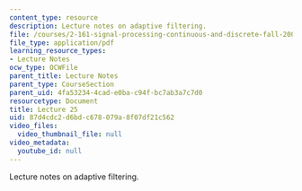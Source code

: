 ```yaml
---
content_type: resource
description: Lecture notes on adaptive filtering.
file: /courses/2-161-signal-processing-continuous-and-discrete-fall-2008/87d4cdc2d6bdc678079a8f07df21c562_lecture_25.pdf
file_type: application/pdf
learning_resource_types:
- Lecture Notes
ocw_type: OCWFile
parent_title: Lecture Notes
parent_type: CourseSection
parent_uid: 4fa53234-4cad-e0ba-c94f-bc7ab3a7c7d0
resourcetype: Document
title: Lecture 25
uid: 87d4cdc2-d6bd-c678-079a-8f07df21c562
video_files:
  video_thumbnail_file: null
video_metadata:
  youtube_id: null
---
```

Lecture notes on adaptive filtering.

